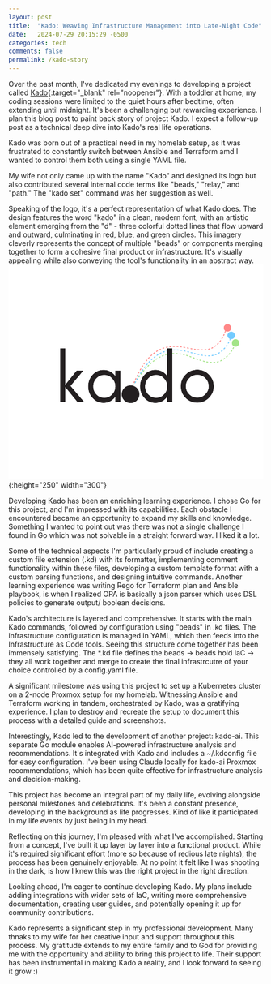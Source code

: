 ```yaml
---
layout: post
title:  "Kado: Weaving Infrastructure Management into Late-Night Code"
date:   2024-07-29 20:15:29 -0500
categories: tech
comments: false
permalink: /kado-story
---
```


Over the past month, I've dedicated my evenings to developing a project called [Kado](https://github.com/janpreet/kado){:target="_blank" rel="noopener"}. With a toddler at home, my coding sessions were limited to the quiet hours after bedtime, often extending until midnight. It's been a challenging but rewarding experience. I plan this blog post to paint back story of project Kado. I expect a follow-up post as a technical deep dive into Kado's real life operations.

Kado was born out of a practical need in my homelab setup, as it was frustrated to constantly switch between Ansible and Terraform amd I wanted to control them both using a single YAML file.

My wife not only came up with the name "Kado" and designed its logo but also contributed several internal code terms like "beads," "relay," and "path." The "kado set" command was her suggestion as well.

Speaking of the logo, it's a perfect representation of what Kado does. The design features the word "kado" in a clean, modern font, with an artistic element emerging from the "d" - three colorful dotted lines that flow upward and outward, culminating in red, blue, and green circles. This imagery cleverly represents the concept of multiple "beads" or components merging together to form a cohesive final product or infrastructure. It's visually appealing while also conveying the tool's functionality in an abstract way.
![Kado logo](/assets/2024-07-29-kado-story/kado.png){:height="250" width="300"}

Developing Kado has been an enriching learning experience. I chose Go for this project, and I'm impressed with its capabilities. Each obstacle I encountered became an opportunity to expand my skills and knowledge. Something I wanted to point out was there was not a single challenge I found in Go which was not solvable in a straight forward way. I liked it a lot.

Some of the technical aspects I'm particularly proud of include creating a custom file extension (.kd) with its formatter, implementing comment functionality within these files, developing a custom template format with a custom parsing functions, and designing intuitive commands. Another learning experience was writing Rego for Terraform plan and Ansible playbook, is when I realized OPA is basically a json parser which uses DSL policies to generate output/ boolean decisions. 

Kado's architecture is layered and comprehensive. It starts with the main Kado commands, followed by configuration using "beads" in .kd files. The infrastructure configuration is managed in YAML, which then feeds into the Infrastructure as Code tools. Seeing this structure come together has been immensely satisfying. The *.kd file defines the beads -> beads hold IaC -> they all work together and merge to create the final infrastrcutre of your choice controlled by a config.yaml file.

A significant milestone was using this project to set up a Kubernetes cluster on a 2-node Proxmox setup for my homelab. Witnessing Ansible and Terraform working in tandem, orchestrated by Kado, was a gratifying experience. I plan to destroy and recreate the setup to document this process with a detailed guide and screenshots.

Interestingly, Kado led to the development of another project: kado-ai. This separate Go module enables AI-powered infrastructure analysis and recommendations. It's integrated with Kado and includes a ~/.kdconfig file for easy configuration. I've been using Claude locally for kado-ai Proxmox recommendations, which has been quite effective for infrastructure analysis and decision-making.

This project has become an integral part of my daily life, evolving alongside personal milestones and celebrations. It's been a constant presence, developing in the background as life progresses. Kind of like it participated in my life events by just being in my head.

Reflecting on this journey, I'm pleased with what I've accomplished. Starting from a concept, I've built it up layer by layer into a functional product. While it's required significant effort (more so because of redious late nights), the process has been genuinely enjoyable. At no point it felt like I was shooting in the dark, is how I knew this was the right project in the right direction.

Looking ahead, I'm eager to continue developing Kado. My plans include adding integrations with wider sets of IaC, writing more comprehensive documentation, creating user guides, and potentially opening it up for community contributions.

Kado represents a significant step in my professional development. Many thnaks to my wife for her creative input and support throughout this process. My gratitude extends to my entire family and to God for providing me with the opportunity and ability to bring this project to life. Their support has been instrumental in making Kado a reality, and I look forward to seeing it grow :)